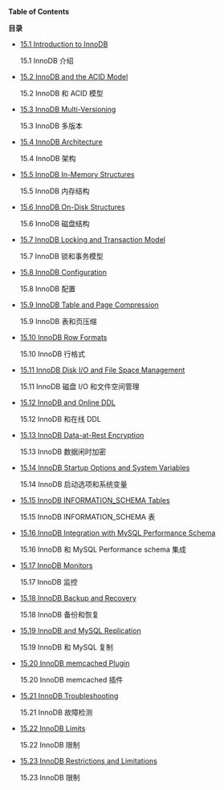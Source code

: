 **Table of Contents**

**目录**

-   [15.1 Introduction to InnoDB](https://dev.mysql.com/doc/refman/8.0/en/innodb-introduction.html)

    15.1 InnoDB 介绍

-   [15.2 InnoDB and the ACID Model](https://dev.mysql.com/doc/refman/8.0/en/mysql-acid.html)

    15.2 InnoDB 和 ACID 模型

-   [15.3 InnoDB Multi-Versioning](https://dev.mysql.com/doc/refman/8.0/en/innodb-multi-versioning.html)

    15.3 InnoDB 多版本

-   [15.4 InnoDB Architecture](https://dev.mysql.com/doc/refman/8.0/en/innodb-architecture.html)

    15.4 InnoDB 架构

-   [15.5 InnoDB In-Memory Structures](https://dev.mysql.com/doc/refman/8.0/en/innodb-in-memory-structures.html)

    15.5 InnoDB 内存结构

-   [15.6 InnoDB On-Disk Structures](https://dev.mysql.com/doc/refman/8.0/en/innodb-on-disk-structures.html)

    15.6 InnoDB 磁盘结构

-   [15.7 InnoDB Locking and Transaction Model](https://dev.mysql.com/doc/refman/8.0/en/innodb-locking-transaction-model.html)

    15.7 InnoDB 锁和事务模型

-   [15.8 InnoDB Configuration](https://dev.mysql.com/doc/refman/8.0/en/innodb-configuration.html)

    15.8 InnoDB 配置

-   [15.9 InnoDB Table and Page Compression](https://dev.mysql.com/doc/refman/8.0/en/innodb-compression.html)

    15.9 InnoDB 表和页压缩

-   [15.10 InnoDB Row Formats](https://dev.mysql.com/doc/refman/8.0/en/innodb-row-format.html)

    15.10 InnoDB 行格式

-   [15.11 InnoDB Disk I/O and File Space Management](https://dev.mysql.com/doc/refman/8.0/en/innodb-disk-management.html)

    15.11 InnoDB 磁盘 I/O 和文件空间管理

-   [15.12 InnoDB and Online DDL](https://dev.mysql.com/doc/refman/8.0/en/innodb-online-ddl.html)

    15.12 InnoDB 和在线 DDL

-   [15.13 InnoDB Data-at-Rest Encryption](https://dev.mysql.com/doc/refman/8.0/en/innodb-data-encryption.html)

    15.13 InnoDB 数据闲时加密

-   [15.14 InnoDB Startup Options and System Variables](https://dev.mysql.com/doc/refman/8.0/en/innodb-parameters.html)

    15.14 InnoDB 启动选项和系统变量

-   [15.15 InnoDB INFORMATION_SCHEMA Tables](https://dev.mysql.com/doc/refman/8.0/en/innodb-information-schema.html)

    15.15 InnoDB INFORMATION_SCHEMA 表

-   [15.16 InnoDB Integration with MySQL Performance Schema](https://dev.mysql.com/doc/refman/8.0/en/innodb-performance-schema.html)

    15.16 InnoDB 和 MySQL Performance schema 集成

-   [15.17 InnoDB Monitors](https://dev.mysql.com/doc/refman/8.0/en/innodb-monitors.html)

    15.17 InnoDB 监控

-   [15.18 InnoDB Backup and Recovery](https://dev.mysql.com/doc/refman/8.0/en/innodb-backup-recovery.html)

    15.18 InnoDB 备份和恢复

-   [15.19 InnoDB and MySQL Replication](https://dev.mysql.com/doc/refman/8.0/en/innodb-and-mysql-replication.html)

    15.19 InnoDB 和 MySQL 复制

-   [15.20 InnoDB memcached Plugin](https://dev.mysql.com/doc/refman/8.0/en/innodb-memcached.html)

    15.20 InnoDB memcached 插件

-   [15.21 InnoDB Troubleshooting](https://dev.mysql.com/doc/refman/8.0/en/innodb-troubleshooting.html)

    15.21 InnoDB 故障检测

-   [15.22 InnoDB Limits](https://dev.mysql.com/doc/refman/8.0/en/innodb-limits.html)

    15.22 InnoDB 限制

-   [15.23 InnoDB Restrictions and Limitations](https://dev.mysql.com/doc/refman/8.0/en/innodb-restrictions-limitations.html)

    15.23 InnoDB 限制